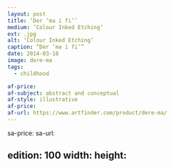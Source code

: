 ```yaml
---
layout: post
title: ‘Der ‘ma i fi’’
medium: ‘Colour Inked Etching’
ext: .jpg
alt: ‘Colour Inked Etching’
caption: “Der ‘ma i fi’”
date: 2014-03-18
image: dere-ma
tags:
  - childhood

af-price:
af-subject: abstract and conceptual
af-style: illustrative
af-price:
af-url: https://www.artfinder.com/product/dere-ma/
---
```



sa-price:
sa-url:

edition: 100
width:
height:
---
